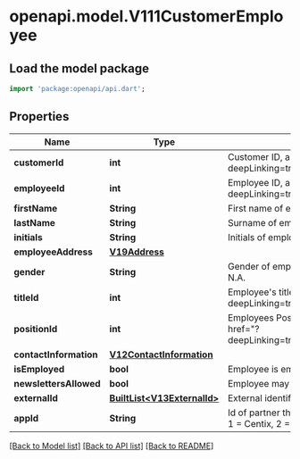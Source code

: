 # openapi.model.V111CustomerEmployee

## Load the model package
```dart
import 'package:openapi/api.dart';
```

## Properties
Name | Type | Description | Notes
------------ | ------------- | ------------- | -------------
**customerId** | **int** | Customer ID, as retrievable from <a href=\"?deepLinking=true#/Customer/Get\">/api/Customer</a> | [optional] 
**employeeId** | **int** | Employee ID, as retrievable from <a href=\"?deepLinking=true#/Employee/Get\">/api/Employee</a> | [optional] 
**firstName** | **String** | First name of employee | [optional] 
**lastName** | **String** | Surname of employee | [optional] 
**initials** | **String** | Initials of employee | [optional] 
**employeeAddress** | [**V19Address**](V19Address.md) |  | [optional] 
**gender** | **String** | Gender of employee, such as M(ale), F(emale) or N.A. | [optional] 
**titleId** | **int** | Employee's title ID, as retrievable from <a href=\"?deepLinking=true#/Titles/Get\">/api/Employee</a> | [optional] 
**positionId** | **int** | Employees Position Id, as retrievable from <a href=\"?deepLinking=true#/Position/Get\">/api/Employee</a> | [optional] 
**contactInformation** | [**V12ContactInformation**](V12ContactInformation.md) |  | [optional] 
**isEmployed** | **bool** | Employee is employed by customer | [optional] 
**newslettersAllowed** | **bool** | Employee may receive digital newsletters | [optional] 
**externalId** | [**BuiltList&lt;V13ExternalId&gt;**](V13ExternalId.md) | External identifcation at partners | [optional] 
**appId** | **String** | Id of partner that submits request: 0 = Salesforce, 1 = Centix, 2 = Other | [optional] 

[[Back to Model list]](../README.md#documentation-for-models) [[Back to API list]](../README.md#documentation-for-api-endpoints) [[Back to README]](../README.md)



